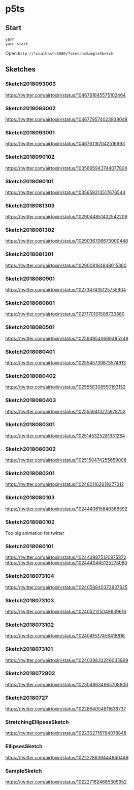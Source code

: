 # p5ts

## Start

```
yarn
yarn start
```

Open `http://localhost:8080/?sketch=SampleSketch`.

## Sketches

### Sketch2018093003

https://twitter.com/airtoxin/status/1046781845575102464

### Sketch2018093002

https://twitter.com/airtoxin/status/1046779574023938048

### Sketch2018093001

https://twitter.com/airtoxin/status/1046761187042516993

### Sketch2018090102

https://twitter.com/airtoxin/status/1035665943744077824

### Sketch2018090101

https://twitter.com/airtoxin/status/1035659213517676544

### Sketch2018081303

https://twitter.com/airtoxin/status/1029044851432542209

### Sketch2018081302

https://twitter.com/airtoxin/status/1029036706673000448

### Sketch2018081301

https://twitter.com/airtoxin/status/1029008184848015360

### Sketch2018080901

https://twitter.com/airtoxin/status/1027347435125755904

### Sketch2018080801

https://twitter.com/airtoxin/status/1027170101508730880

### Sketch2018080501

https://twitter.com/airtoxin/status/1025949540690485249

### Sketch2018080401

https://twitter.com/airtoxin/status/1025545739873574913

### Sketch2018080402

https://twitter.com/airtoxin/status/1025558308550193152

### Sketch2018080403

https://twitter.com/airtoxin/status/1025559415275978752

### Sketch2018080301

https://twitter.com/airtoxin/status/1025145325281931264

### Sketch2018080302

https://twitter.com/airtoxin/status/1025150474255659008

### Sketch2018080201

https://twitter.com/airtoxin/status/1024801162619277312

### Sketch2018080103

https://twitter.com/airtoxin/status/1024443615840366592

### Sketch2018080102

Too big animation for twitter

### Sketch2018080101

https://twitter.com/airtoxin/status/1024439875120975872
https://twitter.com/airtoxin/status/1024440445135278080

### Sketch2018073104

https://twitter.com/airtoxin/status/1024058840373837825

### Sketch2018073103

https://twitter.com/airtoxin/status/1024052125049839616

### Sketch2018073102

https://twitter.com/airtoxin/status/1024041537456418816

### Sketch2018073101

https://twitter.com/airtoxin/status/1024038833246035969

### Sketch2018072802

https://twitter.com/airtoxin/status/1023048634965708800

### Sketch20180727

https://twitter.com/airtoxin/status/1022864004811636737

### StretchingEllipsesSketch

https://twitter.com/airtoxin/status/1022302716784078848

### EllipsesSketch

https://twitter.com/airtoxin/status/1022278639444840449

### SampleSketch

https://twitter.com/airtoxin/status/1022271624685309952
